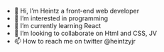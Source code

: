 - 👋 Hi, I’m Heintz a front-end web developer
- 👀 I’m interested in programming
- 🌱 I’m currently learning React
- 💞️ I’m looking to collaborate on Html and CSS, JV
- 📫 How to reach me on twitter @heintzyjr

<!---
htz305/htz305 is a ✨ special ✨ repository because its `README.md` (this file) appears on your GitHub profile.
You can click the Preview link to take a look at your changes.
--->

